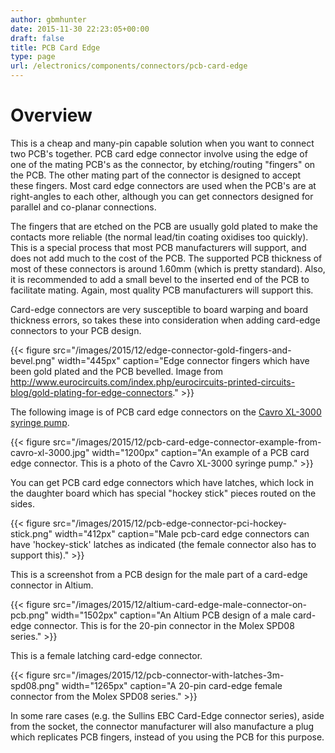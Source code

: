 ```yaml
---
author: gbmhunter
date: 2015-11-30 22:23:05+00:00
draft: false
title: PCB Card Edge
type: page
url: /electronics/components/connectors/pcb-card-edge
---
```


# Overview

This is a cheap and many-pin capable solution when you want to connect two PCB's together. PCB card edge connector involve using the edge of one of the mating PCB's as the connector, by etching/routing "fingers" on the PCB. The other mating part of the connector is designed to accept these fingers. Most card edge connectors are used when the PCB's are at right-angles to each other, although you can get connectors designed for parallel and co-planar connections.

The fingers that are etched on the PCB are usually gold plated to make the contacts more reliable (the normal lead/tin coating oxidises too quickly). This is a special process that most PCB manufacturers will support, and does not add much to the cost of the PCB. The supported PCB thickness of most of these connectors is around 1.60mm (which is pretty standard). Also, it is recommended to add a small bevel to the inserted end of the PCB to facilitate mating. Again, most quality PCB manufacturers will support this.

Card-edge connectors are very susceptible to board warping and board thickness errors, so takes these into consideration when adding card-edge connectors to your PCB design.

{{< figure src="/images/2015/12/edge-connector-gold-fingers-and-bevel.png" width="445px" caption="Edge connector fingers which have been gold plated and the PCB bevelled. Image from http://www.eurocircuits.com/index.php/eurocircuits-printed-circuits-blog/gold-plating-for-edge-connectors."  >}}

The following image is of PCB card edge connectors on the [Cavro XL-3000 syringe pump](http://blog.mbedded.ninja/electronics/teardowns/cavro-xl3000-8-port-syringe-pump-teardown).

{{< figure src="/images/2015/12/pcb-card-edge-connector-example-from-cavro-xl-3000.jpg" width="1200px" caption="An example of a PCB card edge connector. This is a photo of the Cavro XL-3000 syringe pump."  >}}

You can get PCB card edge connectors which have latches, which lock in the daughter board which has special "hockey stick" pieces routed on the sides.

{{< figure src="/images/2015/12/pcb-edge-connector-pci-hockey-stick.png" width="412px" caption="Male pcb-card edge connectors can have 'hockey-stick' latches as indicated (the female connector also has to support this)."  >}}

This is a screenshot from a PCB design for the male part of a card-edge connector in Altium.

{{< figure src="/images/2015/12/altium-card-edge-male-connector-on-pcb.png" width="1502px" caption="An Altium PCB design of a male card-edge connector. This is for the 20-pin connector in the Molex SPD08 series."  >}}

This is a female latching card-edge connector.

{{< figure src="/images/2015/12/pcb-connector-with-latches-3m-spd08.png" width="1265px" caption="A 20-pin card-edge female connector from the Molex SPD08 series."  >}}

In some rare cases (e.g. the Sullins EBC Card-Edge connector series), aside from the socket, the connector manufacturer will also manufacture a plug which replicates PCB fingers, instead of you using the PCB for this purpose.
